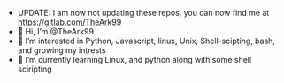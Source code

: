 - UPDATE: I am now not updating these repos, you can now find me at https://gitlab.com/TheArk99
- 👋 Hi, I’m @TheArk99
- 👀 I’m interested in Python, Javascript, linux, Unix, Shell-scipting, bash, and growing my intrests
- 🌱 I’m currently learning Linux, and python along with some shell sciripting


